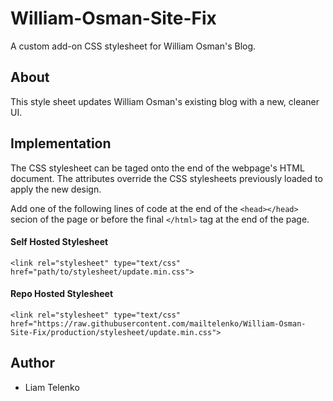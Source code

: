 # William-Osman-Site-Fix
A custom add-on CSS stylesheet for William Osman's Blog.

## About
This style sheet updates William Osman's existing blog with a new, cleaner UI.

## Implementation
The CSS stylesheet can be taged onto the end of the webpage's HTML document. The attributes override the CSS stylesheets previously loaded to apply the new design. 

Add one of the following lines of code at the end of the ```<head></head>``` secion of the page or before the final ```</html>``` tag at the end of the page.

#### Self Hosted Stylesheet
```
<link rel="stylesheet" type="text/css" href="path/to/stylesheet/update.min.css">
```

#### Repo Hosted Stylesheet
```
<link rel="stylesheet" type="text/css" href="https://raw.githubusercontent.com/mailtelenko/William-Osman-Site-Fix/production/stylesheet/update.min.css">
```

## Author
- Liam Telenko
